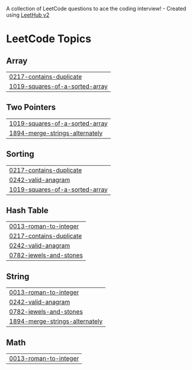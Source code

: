 A collection of LeetCode questions to ace the coding interview! - Created using [LeetHub v2](https://github.com/arunbhardwaj/LeetHub-2.0)
<!---LeetCode Topics Start-->
# LeetCode Topics
## Array
|  |
| ------- |
| [0217-contains-duplicate](https://github.com/ADI-0519/Leetcode/tree/master/0217-contains-duplicate) |
| [1019-squares-of-a-sorted-array](https://github.com/ADI-0519/Leetcode/tree/master/1019-squares-of-a-sorted-array) |
## Two Pointers
|  |
| ------- |
| [1019-squares-of-a-sorted-array](https://github.com/ADI-0519/Leetcode/tree/master/1019-squares-of-a-sorted-array) |
| [1894-merge-strings-alternately](https://github.com/ADI-0519/Leetcode/tree/master/1894-merge-strings-alternately) |
## Sorting
|  |
| ------- |
| [0217-contains-duplicate](https://github.com/ADI-0519/Leetcode/tree/master/0217-contains-duplicate) |
| [0242-valid-anagram](https://github.com/ADI-0519/Leetcode/tree/master/0242-valid-anagram) |
| [1019-squares-of-a-sorted-array](https://github.com/ADI-0519/Leetcode/tree/master/1019-squares-of-a-sorted-array) |
## Hash Table
|  |
| ------- |
| [0013-roman-to-integer](https://github.com/ADI-0519/Leetcode/tree/master/0013-roman-to-integer) |
| [0217-contains-duplicate](https://github.com/ADI-0519/Leetcode/tree/master/0217-contains-duplicate) |
| [0242-valid-anagram](https://github.com/ADI-0519/Leetcode/tree/master/0242-valid-anagram) |
| [0782-jewels-and-stones](https://github.com/ADI-0519/Leetcode/tree/master/0782-jewels-and-stones) |
## String
|  |
| ------- |
| [0013-roman-to-integer](https://github.com/ADI-0519/Leetcode/tree/master/0013-roman-to-integer) |
| [0242-valid-anagram](https://github.com/ADI-0519/Leetcode/tree/master/0242-valid-anagram) |
| [0782-jewels-and-stones](https://github.com/ADI-0519/Leetcode/tree/master/0782-jewels-and-stones) |
| [1894-merge-strings-alternately](https://github.com/ADI-0519/Leetcode/tree/master/1894-merge-strings-alternately) |
## Math
|  |
| ------- |
| [0013-roman-to-integer](https://github.com/ADI-0519/Leetcode/tree/master/0013-roman-to-integer) |
<!---LeetCode Topics End-->